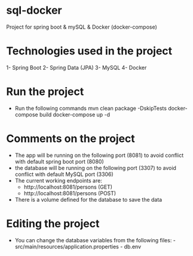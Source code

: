 # sql-docker
Project for spring boot &amp; mySQL &amp; Docker (docker-compose)

# Technologies used in the project
1- Spring Boot
2- Spring Data (JPA)
3- MySQL
4- Docker
# Run the project
- Run the following commands
      mvn clean package -DskipTests
      docker-compose build
      docker-compose up -d
      
# Comments on the project
- The app will be running on the following port (8081) to avoid conflict with default spring boot port (8080)
- the database will be running on the following port (3307) to avoid conflict with default MySQL port (3306)
- The current working endpoints are:
    - http://localhost:8081/persons (GET)
    - http://localhost:8081/persons (POST)
- There is a volume defined for the database to save the data

# Editing the project
- You can change the database variables from the following files:
      - src/main/resources/application.properties
      - db.env
